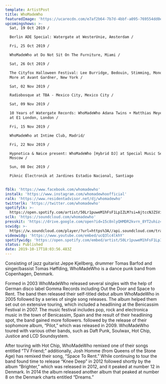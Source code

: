 ```yaml
---
template: ArtistPost
title: WhoMadeWho
featuredImage: 'https://ucarecdn.com/e7af2b64-7b7d-4bbf-a095-769554dd0e7a/'
upcomingshows: >-
  Sat, 19 Oct 2019 /

  Berlin ADE Special: Watergate at WesterUnie, Amsterdam /

  Fri, 25 Oct 2019 /

  WhoMadeWho at Do Not Sit On The Furniture, Miami /

  Sat, 26 Oct 2019 /

  The Cityfox Halloween Festival: Lee Burridge, Bedouin, Stimming, Monolink &
  More at Avant Gardner, New York /

  Sat, 02 Nov 2019 /

  Radiobosque at TBA - Mexico City, Mexico City /

  Sat, 09 Nov 2019 /

  10 Years of Watergate Records: WhoMadeWho Adana Twins + Matthias Meyer + B.O.T
  at E1 London, London /

  Fri, 15 Nov 2019 /

  WhoMadeWho at Intime Club, Madrid/

  Fri, 22 Nov 2019 /

  Hypnotica & Nøice present: WhoMadeWho [Hybrid DJ] at Special Music Sessions,
  Moscow /

  Sun, 08 Dec 2019 /

  Piknic Électronik at Jardines Estadio Nacional, Santiago

   
fblk: 'https://www.facebook.com/whomadewho'
instalk: 'https://www.instagram.com/whomadewhoofficial'
ralk: 'https://www.residentadvisor.net/dj/whomadewho'
twitterlk: 'https://twitter.com/whomadewho'
spotifylk: >-
  https://open.spotify.com/artist/50Lr1puweM1hFsF1LpIZLM?si=AjtccNJZSViQDqP9ypVaMw
sclk: 'https://soundcloud.com/whomadewho'
presskit: 'https://drive.google.com/open?id=15c8nlyQHMDR2kvrn_8YT2uhiz4CaB6-g'
scwidg: >-
  https://w.soundcloud.com/player/?url=https%3A//api.soundcloud.com/tracks/692239942&color=%23ff5500&auto_play=false&hide_related=false&show_comments=true&show_user=true&show_reposts=false&show_teaser=true&visual=true
videowidg: 'https://www.youtube.com/embed/ucQ3lc4lkhY'
spotifywidg: 'https://open.spotify.com/embed/artist/50Lr1puweM1hFsF1LpIZLM'
status: Published
date: 2019-10-17T18:03:56.483Z
---
```

Consisting of jazz guitarist Jeppe Kjellberg, drummer Tomas Barfod and singer/bassist Tomas Høffding, WhoMadeWho is a dance punk band from Copenhagen, Denmark.



Formed in 2003 WhoMadeWho released several singles with the help of German disco label Gomma Records including Out the Door and Space to Rent. The band then released their self-titled debut album WhoMadeWho in 2005 followed by a series of single song releases. The album helped them set out on extensive touring, which included a headlining at the Benicassim Festival in 2007. The music festival includes pop, rock and electronica music in the town of Benicassim, Spain and the result of their headlining spot, the band gained more followers. followed by the release of their sophomore album, “Pilot,” which was released in 2009. WhoMadeWho toured with various other bands, such as Daft Punk, Soulwax, Hot Chip, Justice and LCD Soundsystem.



After touring with Hot Chip, WhoMadeWho remixed one of their songs entitled “TV Friend;” additionally, Josh Homme (from Queens of the Stone Age) has remixed their song, “Space To Rent.” While continuing to tour the band found time to release “Knee Deep” in 2012 followed shortly by the album “Brighter,” which was released in 2012, and it peaked at number 12 in Denmark. In 2014 the album released another album that peaked at number 8 on the Denmark charts entitled “Dreams.”
